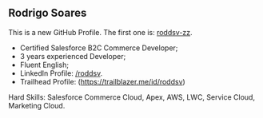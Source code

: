 ## Rodrigo Soares

This is a new GitHub Profile. The first one is: [roddsv-zz](https://github.com/roddsv-zz).
- Certified Salesforce B2C Commerce Developer;
- 3 years experienced Developer;
- Fluent English;
- LinkedIn Profile: [/roddsv](https://linkedin.com/in/roddsv).
- Trailhead Profile: (https://trailblazer.me/id/roddsv)

Hard Skills: Salesforce Commerce Cloud, Apex, AWS, LWC, Service Cloud, Marketing Cloud.
